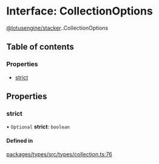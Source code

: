 # Interface: CollectionOptions

[@lotusengine/stacker](../wiki/@lotusengine.stacker).[<internal>](../wiki/@lotusengine.stacker.%3Cinternal%3E).CollectionOptions

## Table of contents

### Properties

- [strict](../wiki/@lotusengine.stacker.%3Cinternal%3E.CollectionOptions#strict)

## Properties

### strict

• `Optional` **strict**: `boolean`

#### Defined in

[packages/types/src/types/collection.ts:76](https://github.com/lotusengine/sdk/blob/fdb90a3/packages/types/src/types/collection.ts#L76)
